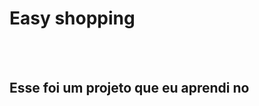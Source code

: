 <h1>Easy shopping</h1>
<br>
<br>
<h2>Esse foi um projeto que eu aprendi no <a href="https://rodolfomori.com.br/devclub>DevClub</a></h2>
